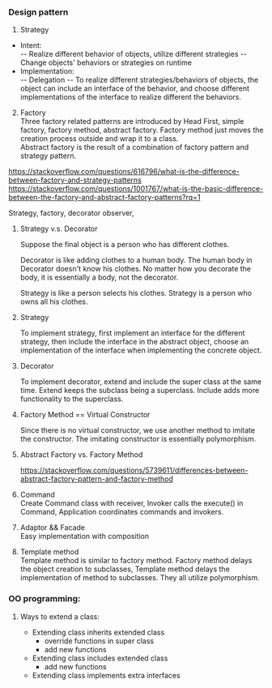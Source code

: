 ### Design pattern 
1. Strategy  
- Intent:  
-- Realize different behavior of objects, utilize different strategies
-- Change objects' behaviors or strategies on runtime  
- Implementation:  
-- Delegation
-- To realize different strategies/behaviors of objects, the object can include an interface of the behavior, and choose different implementations of the interface to realize different the behaviors. 
2. Factory  
Three factory related patterns are introduced by Head First, simple factory, factory method, abstract factory.
Factory method just moves the creation process outside and wrap it to a class.  
Abstract factory is the result of a combination of factory pattern and strategy pattern. 

https://stackoverflow.com/questions/616796/what-is-the-difference-between-factory-and-strategy-patterns
https://stackoverflow.com/questions/1001767/what-is-the-basic-difference-between-the-factory-and-abstract-factory-patterns?rq=1

Strategy, factory, decorator
observer, 

1. Strategy v.s. Decorator  

	Suppose the final object is a person who has different clothes.  

	Decorator is like adding clothes to a human body. The human body in Decorator doesn't know his clothes. No matter how you decorate the body, it is essentially a body, not the decorator.

	Strategy is like a person selects his clothes. Strategy is a person who owns all his clothes.  
	
2. Strategy  

	To implement strategy, first implement an interface for the different strategy, then include the interface in the abstract object, choose an implementation of the interface when implementing the concrete object.  

3. Decorator  

	To implement decorator, extend and include the super class at the same time. Extend keeps the subclass being a superclass. Include adds more functionality to the superclass.  

4. Factory Method == Virtual Constructor
	
	Since there is no virtual constructor, we use another method to imitate the constructor. The imitating constructor is essentially polymorphism.

5. Abstract Factory vs. Factory Method

	https://stackoverflow.com/questions/5739611/differences-between-abstract-factory-pattern-and-factory-method

6. Command  
	Create Command class with receiver, Invoker calls the execute() in Command, Application coordinates commands and invokers.
	
7. Adaptor && Facade  
	Easy implementation with composition

8. Template method  
	Template method is similar to factory method. Factory method delays the object creation to subclasses, Template method delays the implementation of method to subclasses. They all utilize polymorphism.  
	
### OO programming:  
1. Ways to extend a class: 

	- Extending class inherits extended class  
  		- override functions in super class  
  		- add new functions  
	- Extending class includes extended class  
  		- add new functions
	- Extending class implements extra interfaces




